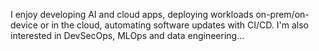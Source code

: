 
<!---
- 👀 I’m interested in ...
- 🌱 I’m currently learning ...
- 💞️ I’m looking to collaborate on ...
- 📫 How to reach me ...
--->

I enjoy developing AI and cloud apps, deploying workloads on-prem/on-device or in the cloud, automating software updates with CI/CD. I'm also interested in DevSecOps, MLOps and data engineering...

<!---
cdevarenne/cdevarenne is a ✨ special ✨ repository because its `README.md` (this file) appears on your GitHub profile.
You can click the Preview link to take a look at your changes.
--->
